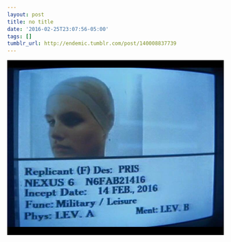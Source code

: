 ```yaml
---
layout: post
title: no title
date: '2016-02-25T23:07:56-05:00'
tags: []
tumblr_url: http://endemic.tumblr.com/post/140008837739
---
```

 ![](/tumblr_files/tumblr_o2k20dHlS21qzs7jlo1_1280.jpg)  
